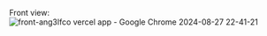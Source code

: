 Front view:
![front-ang3lfco vercel app - Google Chrome 2024-08-27 22-41-21](https://github.com/user-attachments/assets/7aeed49d-d3bc-4e58-a7bb-d6be473238a7)
